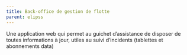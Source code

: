 ```yaml
---
title: Back-office de gestion de flotte
parent: elipss
---
```


Une application web qui permet au guichet d’assistance de disposer de toutes informations à jour, utiles au suivi d’incidents (tablettes et abonnements data)

